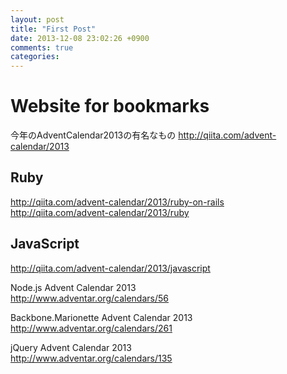 ```yaml
---
layout: post
title: "First Post"
date: 2013-12-08 23:02:26 +0900
comments: true
categories:
---
```


# Website for bookmarks
今年のAdventCalendar2013の有名なもの
http://qiita.com/advent-calendar/2013

## Ruby
http://qiita.com/advent-calendar/2013/ruby-on-rails  
http://qiita.com/advent-calendar/2013/ruby  

## JavaScript
http://qiita.com/advent-calendar/2013/javascript  

Node.js Advent Calendar 2013  
http://www.adventar.org/calendars/56

Backbone.Marionette Advent Calendar 2013  
http://www.adventar.org/calendars/261

jQuery Advent Calendar 2013  
http://www.adventar.org/calendars/135
